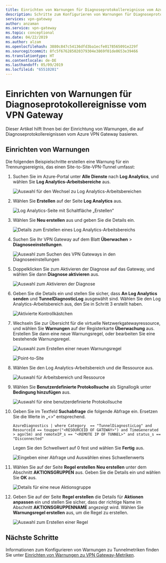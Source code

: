 ```yaml
---
title: Einrichten von Warnungen für Diagnoseprotokollereignisse vom Azure VPN Gateway
description: Schritte zum Konfigurieren von Warnungen für Diagnoseprotokollereignisse vom VPN Gateway
services: vpn-gateway
author: anzaman
ms.service: vpn-gateway
ms.topic: conceptional
ms.date: 04/22/2019
ms.author: alzam
ms.openlocfilehash: 3880c847c54136dfd3ba1ecfe0178565091e229f
ms.sourcegitcommit: 8fc5f676285020379304e3869f01de0653e39466
ms.translationtype: HT
ms.contentlocale: de-DE
ms.lasthandoff: 05/09/2019
ms.locfileid: "65510201"
---
```

# <a name="set-up-alerts-on-diagnostic-log-events-from-vpn-gateway"></a>Einrichten von Warnungen für Diagnoseprotokollereignisse vom VPN Gateway

Dieser Artikel hilft Ihnen bei der Einrichtung von Warnungen, die auf Diagnoseprotokollereignissen vom Azure VPN Gateway basieren.

## <a name="setup"></a>Einrichten von Warnungen

Die folgenden Beispielschritte erstellen eine Warnung für ein Trennungsereignis, das einen Site-to-Site-VPN-Tunnel umfasst:


1. Suchen Sie im Azure-Portal unter **Alle Dienste** nach **Log Analytics**, und wählen Sie **Log Analytics-Arbeitsbereiche** aus.

   ![Auswahl für den Wechsel zu Log Analytics-Arbeitsbereichen](./media/vpn-gateway-howto-setup-alerts-virtual-network-gateway-log/log-alert0.png "Erstellen")

2. Wählen Sie **Erstellen** auf der Seite **Log Analytics** aus.

   ![Log Analytics-Seite mit Schaltfläche „Erstellen“](./media/vpn-gateway-howto-setup-alerts-virtual-network-gateway-log/log-alert1.png  "Auswählen")

3. Wählen Sie **Neu erstellen** aus und geben Sie die Details ein.

   ![Details zum Erstellen eines Log Analytics-Arbeitsbereichs](./media/vpn-gateway-howto-setup-alerts-virtual-network-gateway-log/log-alert2.png  "Auswählen")

4. Suchen Sie Ihr VPN Gateway auf dem Blatt **Überwachen** > **Diagnoseeinstellungen**.

   ![Auswahl zum Suchen des VPN Gateways in den Diagnoseeinstellungen](./media/vpn-gateway-howto-setup-alerts-virtual-network-gateway-log/log-alert3.png  "Auswählen")

5. Doppelklicken Sie zum Aktivieren der Diagnose auf das Gateway, und wählen Sie dann **Diagnose aktivieren** aus.

   ![Auswahl zum Aktivieren der Diagnose](./media/vpn-gateway-howto-setup-alerts-virtual-network-gateway-log/log-alert4.png  "Auswählen")

6. Geben Sie die Details ein und stellen Sie sicher, dass **An Log Analytics senden** und **TunnelDiagnosticLog** ausgewählt sind. Wählen Sie den Log Analytics-Arbeitsbereich aus, den Sie in Schritt 3 erstellt haben.

   ![Aktivierte Kontrollkästchen](./media/vpn-gateway-howto-setup-alerts-virtual-network-gateway-log/log-alert5.png  "Auswählen")

7. Wechseln Sie zur Übersicht für die virtuelle Netzwerkgatewayressource, und wählen Sie **Warnungen** auf der Registerkarte **Überwachung** aus. Erstellen Sie dann eine neue Warnungsregel, oder bearbeiten Sie eine bestehende Warnungsregel.

   ![Auswahl zum Erstellen einer neuen Warnungsregel](./media/vpn-gateway-howto-setup-alerts-virtual-network-gateway-log/log-alert6.png  "Auswählen")

   ![Point-to-Site](./media/vpn-gateway-howto-setup-alerts-virtual-network-gateway-log/log-alert6.png  "Auswählen")
8. Wählen Sie den Log Analytics-Arbeitsbereich und die Ressource aus.

   ![Auswahl für Arbeitsbereich und Ressource](./media/vpn-gateway-howto-setup-alerts-virtual-network-gateway-log/log-alert7.png  "Auswählen")

9. Wählen Sie **Benutzerdefinierte Protokollsuche** als Signallogik unter **Bedingung hinzufügen** aus.

   ![Auswahl für eine benutzerdefinierte Protokollsuche](./media/vpn-gateway-howto-setup-alerts-virtual-network-gateway-log/log-alert8.png  "Auswählen")

10. Geben Sie im Textfeld **Suchabfrage** die folgende Abfrage ein. Ersetzen Sie die Werte in „<>“ entsprechend.

     `AzureDiagnostics |
     where Category  == "TunnelDiagnosticLog" and ResourceId == toupper("<RESOURCEID OF GATEWAY>") and TimeGenerated > ago(5m) and
     remoteIP_s == "<REMOTE IP OF TUNNEL>" and status_s == "Disconnected"`

    Legen Sie den Schwellwert auf 0 fest und wählen Sie **Fertig** aus.

    ![Eingeben einer Abfrage und Auswählen eines Schwellenwerts](./media/vpn-gateway-howto-setup-alerts-virtual-network-gateway-log/log-alert9.png  "Auswählen")

11. Wählen Sie auf der Seite **Regel erstellen** **Neu erstellen** unter dem Abschnitt **AKTIONSGRUPPEN** aus. Geben Sie die Details ein und wählen Sie **OK** aus.

    ![Details für eine neue Aktionsgruppe](./media/vpn-gateway-howto-setup-alerts-virtual-network-gateway-log/log-alert10.png  "Auswählen")

12. Geben Sie auf der Seite **Regel erstellen** die Details für **Aktionen anpassen** ein und stellen Sie sicher, dass der richtige Name im Abschnitt **AKTIONSGRUPPENNAME** angezeigt wird. Wählen Sie **Warnungsregel erstellen** aus, um die Regel zu erstellen.

    ![Auswahl zum Erstellen einer Regel](./media/vpn-gateway-howto-setup-alerts-virtual-network-gateway-log/log-alert11.png  "Auswählen")

## <a name="next-steps"></a>Nächste Schritte

Informationen zum Konfigurieren von Warnungen zu Tunnelmetriken finden Sie unter [Einrichten von Warnungen zu VPN Gateway-Metriken](vpn-gateway-howto-setup-alerts-virtual-network-gateway-metric.md).
